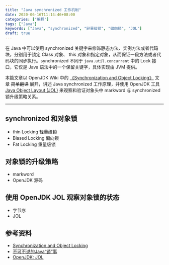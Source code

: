 ```yaml
---
title: "Java synchronized 工作机制"
date: 2020-06-16T11:14:46+08:00
categories: ["编程"]
tags: ["Java"]
keywords: ["Java", "synchronized", "轻量级锁", "偏向锁", "JOL"]
draft: true
---
```


在 Java 中可以使用 synchronized 关键字来修饰静态方法、实例方法或者代码块，分别用于锁定 Class 对象、 this 对象和指定对象，从而保证一段方法或者代码块的同步执行。synchronized 不同于 `java.util.concurrent` 中的 Lock 接口，它仅是 Java 语法中的一个保留关键字，具体实现由 JVM 提供。

本篇文章以 OpenJDK Wiki 中的 [《Synchronization and Object Locking》](https://wiki.openjdk.java.net/display/HotSpot/Synchronization) 文章 ~~简单翻译~~ 展开，讲述 Java synchronized 工作原理，并使用 OpenJDK 工具 [Java Object Layout (JOL)](https://openjdk.java.net/projects/code-tools/jol/) 来观察和验证对象头中 markword 与 synchronized 锁升级策略关系。

---

## synchronized 和对象锁

- thin Locking 轻量级锁
- Biased Locking 偏向锁
- Fat Locking 重量级锁

## 对象锁的升级策略

- markword
- OpenJDK 源码

## 使用 OpenJDK JOL 观察对象锁的状态

- 字节序
- JOL

## 参考资料

- [Synchronization and Object Locking](https://wiki.openjdk.java.net/display/HotSpot/Synchronization)
- [不可不说的Java“锁”事](https://tech.meituan.com/2018/11/15/java-lock.html)
- [OpenJDK: JOL](https://openjdk.java.net/projects/code-tools/jol/)